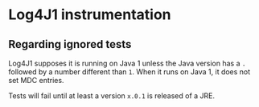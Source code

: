# Log4J1 instrumentation

## Regarding ignored tests

Log4J1 supposes it is running on Java 1 unless the Java version has a `.` followed by a number different than `1`.
When it runs on Java 1, it does not set MDC entries.

Tests will fail until at least a version `x.0.1` is released of a JRE.